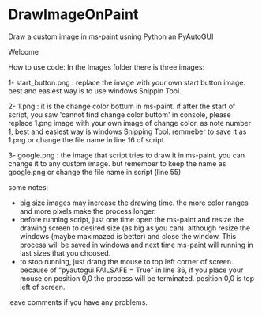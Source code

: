 # DrawImageOnPaint
Draw a custom image in ms-paint usning Python an PyAutoGUI

Welcome

How to use code:
In the Images folder there is three images:

1- start_button.png : replace the image with your own start button image. best and easiest way is to use windows Snippin Tool.

2- 1.png : it is the change color bottum in ms-paint. if after the start of script, you saw 'cannot find change color buttom' in console,
 please replace 1.png image with your own image of change color. as note number 1, best and easiest way is windows Snipping Tool.
 remmeber to save it as 1.png or  change the file name in line 16 of script.
 
3- google.png : the image that script tries to draw it in ms-paint. you can change it to any custom image. 
but remember to keep the name as google.png or change the file name in script (line 55)

some notes:
- big size images may increase the drawing time. the more color ranges and more pixels make the process longer.
- before running script, just one time open the ms-paint and resize the drawing screen to desired size (as big as you can). 
although resize the windows (maybe maximazed is better) and close the window. This process will be saved in windows and next time
ms-paint will running in last sizes that you choosed.
- to stop running, just drang the mouse to top left corner of screen. because of "pyautogui.FAILSAFE = True" in line 36, 
if you place your mouse on position 0,0 the process will be terminated. position 0,0 is top left of screen.



leave comments if you have any problems.
